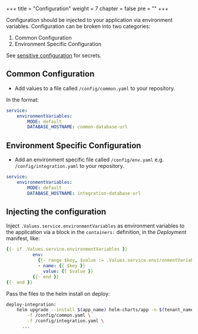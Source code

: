+++
title = "Configuration"
weight = 7
chapter = false
pre = ""
+++

Configuration should be injected to your application via environment variables.
Configuration can be broken into two categories:

  1) Common Configuration
  2) Environment Specific Configuration

See [sensitive configuration](./secrets.md) for secrets.

## Common Configuration

- Add values to a file called `/config/common.yaml` to your repository.

In the format:

```yaml
service:
    environmentVariables: 
        MODE: default
        DATABASE_HOSTNAME: common-database-url
```

## Environment Specific Configuration

- Add an environment specific file called `/config/env.yaml` e.g. `/config/integration.yaml` to your repository.

```yaml
service:
    environmentVariables: 
        MODE: default
        DATABASE_HOSTNAME: integration-database-url
```

## Injecting the configuration

Inject `.Values.service.environmentVariables` as environment variables to the application via a block in the `containers:` definition, in the _Deployment_ manifest, like:

```yaml
{{- if .Values.service.environmentVariables }}
          env:
            {{- range $key, $value := .Values.service.environmentVariables }}
            - name: {{ $key }}
              value: {{ $value }}
          {{- end }}
{{- end }}
```

Pass the files to the helm install on deploy:

```bash
deploy-integration:  
    helm upgrade --install $(app_name) helm-charts/app -n $(tenant_name)-integration \
        -f /config/common.yaml \
        -f /config/integration.yaml \
      ...
```
